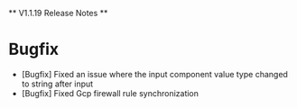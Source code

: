 ** V1.1.19 Release Notes **

# Bugfix
- [Bugfix] Fixed an issue where the input component value type changed to string after input
- [Bugfix] Fixed Gcp firewall rule synchronization
